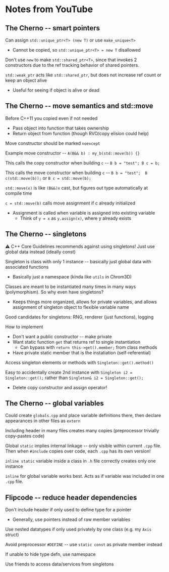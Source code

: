 # Notes from YouTube

## The Cherno -- smart pointers

Can assign `std::unique_ptr<T> (new T)` or use `make_unique<T>`
  * Cannot be copied, so `std::unique_ptr<T> = new T` disallowed


Don't use `new` to make `std::shared_ptr<T>`, since that invokes 2 constructors
due to the ref tracking behavior of shared pointers.

`std::weak_ptr` acts like `std::shared_ptr`, but does not increase ref count or
keep an object alive
  * Useful for seeing if object is alive or dead

## The Cherno -- move semantics and std::move

Before C++11 you copied even if not needed
  * Pass object into function that takes ownership
  * Return object from function (though RVO/copy elision could help)

Move constructor should be marked `noexcept`

Example move constructor -- `A(B&& b) : my_b(std::move(b)) {}`

This calls the copy constructor when building `c` -- `B b = "test"; B c = b;`

This calls the move constructor when building `c` -- `B b = "test"; 
B c(std::move(b));` or `B c = std::move(b);` 

`std::move(x)` is like `(B&&)x` cast, but figures out type automatically at
compile time

`c = std::move(b)` calls move assignment if c already initialized
  * Assignment is called when variable is assigned into existing variable
    * Think of `y = x` as `y.assign(x)`, where y already exists

## The Cherno -- singletons

⚠️ C++ Core Guidelines recommends against using singletons! Just use global data
instead (ideally const)

Singleton is class with only 1 instance -- basically just global data with
associated functions
  * Basically just a namespace (kinda like `utils` in Chrom3D)

Classes are meant to be instantiated many times in many ways (polymorphism). So
why even have singletons?
  * Keeps things more organized, allows for private variables, and allows
    assignment of singleton object to flexible variable name

Good candidates for singletons: RNG, renderer (just functions), logging

How to implement
  * Don't want a public constructor -- make private
  * Want static function `get` that returns ref to single instantiation
    * Can bypass with `return this->get().member;` from class methods
  * Have private static member that is the instatiation (self-referential)

Access singleton elements or methods with `Singleton::get().method()`

Easy to accidentally create 2nd instance with `Singleton i2 = Singleton::get();`
rather than `Singleton& i2 = Singleton::get();`
  * Delete copy constructor and assign operator!

## The Cherno -- global variables

Could create `globals.cpp` and place variable definitions there, then declare
appearances in other files as `extern`

Including header in many files creates many copies (preprocessor trivially
copy-pastes code)

Global `static` implies internal linkage -- only visible within current `.cpp`
file. Then when `#include` copies over code, each `.cpp` has its own version!

`inline static` variable inside a class in `.h` file correctly creates only 
one instance

`inline` for global variable works best. Acts as if variable was included in one
`.cpp` file.

## Flipcode -- reduce header dependencies

Don't include header if only used to define type for a pointer
  * Generally, use pointers instead of raw member variables

Use nested datatypes if only used privately by one class (e.g. my `Axis` struct)

Avoid preprocessor `#DEFINE` -- use `static const` as private member instead

If unable to hide type defn, use namespace

Use friends to access data/services from singletons

